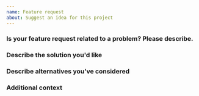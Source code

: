 ```yaml
---
name: Feature request
about: Suggest an idea for this project
---
```


### Is your feature request related to a problem? Please describe.

<!-- A clear and concise description of what the problem is. Ex. I'm always frustrated when -->

### Describe the solution you'd like

<!-- A clear and concise description of what you want to happen. -->

### Describe alternatives you've considered

<!-- A clear and concise description of any alternative solutions or features you've considered. -->

### Additional context

<!-- Add any other context or screenshots about the feature request here. -->

